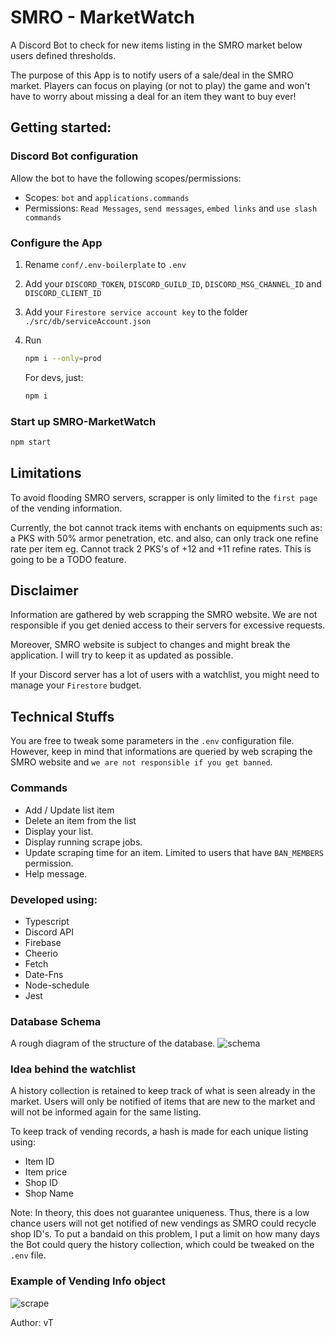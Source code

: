 # SMRO - MarketWatch
A Discord Bot to check for new items listing in the SMRO market below users defined thresholds.

The purpose of this App is to notify users of a sale/deal in the SMRO market. Players can focus on playing (or not to play) the game and won't have to worry about missing a deal for an item they want to buy ever!

## Getting started:
### Discord Bot configuration
Allow the bot to have the following scopes/permissions:

- Scopes: `bot` and `applications.commands`
- Permissions: `Read Messages`, `send messages`, `embed links` and `use slash commands`
  
### Configure the App
1. Rename `conf/.env-boilerplate` to `.env`
   
2. Add your `DISCORD_TOKEN`, `DISCORD_GUILD_ID`, `DISCORD_MSG_CHANNEL_ID` and `DISCORD_CLIENT_ID`
3. Add your `Firestore service account key` to the folder `./src/db/serviceAccount.json`
   
4.  Run 
    ```bash
    npm i --only=prod 
    ``` 
    For devs, just: 
    ```bash 
    npm i
    ```

### Start up SMRO-MarketWatch
```bash
npm start
```

## Limitations
To avoid flooding SMRO servers, scrapper is only limited to the `first page` of the vending information.

Currently, the bot cannot track items with enchants on equipments such as: a PKS with 50% armor penetration, etc. and also, can only track one refine rate per item eg. Cannot track 2 PKS's of +12 and +11 refine rates. This is going to be a TODO feature.

## Disclaimer
Information are gathered by web scrapping the SMRO website. We are not responsible if you get denied access to their servers for excessive requests. 

Moreover, SMRO website is subject to changes and might break the application. I will try to keep it as updated as possible.

If your Discord server has a lot of users with a watchlist, you might need to manage your `Firestore` budget.

## Technical Stuffs
You are free to tweak some parameters in the `.env` configuration file. However, keep in mind that informations are queried by web scraping the SMRO website and `we are not responsible if you get banned`.
### Commands
- Add / Update list item
- Delete an item from the list
- Display your list.
- Display running scrape jobs.
- Update scraping time for an item. Limited to users that have `BAN_MEMBERS` permission.
- Help message.
### Developed using:
- Typescript
- Discord API
- Firebase
- Cheerio
- Fetch
- Date-Fns
- Node-schedule
- Jest
### Database Schema
A rough diagram of the structure of the database.
![schema](https://storage.googleapis.com/picboi-39298.appspot.com/final/mYTcu7sO_1000x800)

### Idea behind the watchlist
A history collection is retained to keep track of what is seen already in the market. Users will only be notified of items that are new to the market and will not be informed again for the same listing.

To keep track of vending records, a hash is made for each unique listing using:
- Item ID
- Item price
- Shop ID
- Shop Name

Note: In theory, this does not guarantee uniqueness. Thus, there is a low chance users will not get notified of new vendings as SMRO could recycle shop ID's. To put a bandaid on this problem, I put a limit on how many days the Bot could query the history collection, which could be tweaked on the `.env` file.

### Example of Vending Info object
![scrape](https://storage.googleapis.com/picboi-39298.appspot.com/final/vv5gBs1B_1000x800)

Author: vT